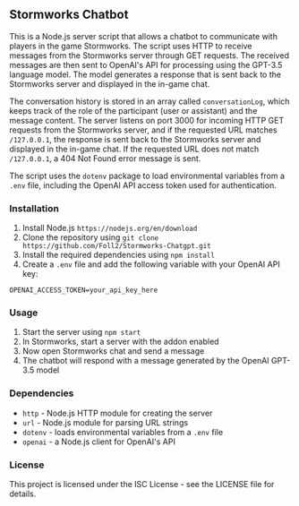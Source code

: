 ## Stormworks Chatbot

This is a Node.js server script that allows a chatbot to communicate with players in the game Stormworks. The script uses HTTP to receive messages from the Stormworks server through GET requests. The received messages are then sent to OpenAI's API for processing using the GPT-3.5 language model. The model generates a response that is sent back to the Stormworks server and displayed in the in-game chat. 

The conversation history is stored in an array called `conversationLog`, which keeps track of the role of the participant (user or assistant) and the message content. The server listens on port 3000 for incoming HTTP GET requests from the Stormworks server, and if the requested URL matches `/127.0.0.1`, the response is sent back to the Stormworks server and displayed in the in-game chat. If the requested URL does not match `/127.0.0.1`, a 404 Not Found error message is sent. 

The script uses the `dotenv` package to load environmental variables from a `.env` file, including the OpenAI API access token used for authentication.

### Installation

1. Install Node.js `https://nodejs.org/en/download`
2. Clone the repository using `git clone https://github.com/Foll2/Stormworks-Chatgpt.git`
3. Install the required dependencies using `npm install`
4. Create a `.env` file and add the following variable with your OpenAI API key: 

```
OPENAI_ACCESS_TOKEN=your_api_key_here
```

### Usage

1. Start the server using `npm start`
2. In Stormworks, start a server with the addon enabled
3. Now open Stormworks chat and send a message
4. The chatbot will respond with a message generated by the OpenAI GPT-3.5 model

### Dependencies

- `http` - Node.js HTTP module for creating the server
- `url` - Node.js module for parsing URL strings
- `dotenv` - loads environmental variables from a `.env` file
- `openai` - a Node.js client for OpenAI's API

### License

This project is licensed under the ISC License - see the LICENSE file for details.